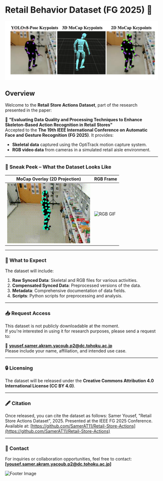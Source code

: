 # Retail Behavior Dataset (FG 2025) 🚀

![Dataset Banner](assets/overview.png) <!-- Replace with your actual banner image -->

## Overview
Welcome to the **Retail Store Actions Dataset**, part of the research presented in the paper:

📄 **"Evaluating Data Quality and Processing Techniques to Enhance Skeleton-Based Action Recognition in Retail Stores"**  
Accepted to the **The 19th IEEE International Conference on Automatic Face and Gesture Recognition (FG 2025)**. It provides:
- **Skeletal data** captured using the OptiTrack motion capture system.
- **RGB video data** from cameras in a simulated retail aisle environment.

---

### 👀 Sneak Peek – What the Dataset Looks Like

| MoCap Overlay (2D Projection) | RGB Frame |
|----------------------------|------------------------|
| ![Skeletal GIF](assets/sequence_vid_2d.gif) | ![RGB GIF](assets/sequence_video-2.gif) |

---

### 📂 What to Expect
The dataset will include:
1. **Raw Synced Data**: Skeletal and RGB files for various activities.
2. **Compensated Synced Data**: Preprocessed versions of the data.
3. **Metadata**: Comprehensive documentation of data fields.
4. **Scripts**: Python scripts for preprocessing and analysis.

---

### 📥 Request Access
This dataset is not publicly downloadable at the moment.  
If you're interested in using it for research purposes, please send a request to:

📧 **yousef.samer.akram.yacoub.p2@dc.tohoku.ac.jp**  
Please include your name, affiliation, and intended use case.

---

### 🔒 Licensing
The dataset will be released under the **Creative Commons Attribution 4.0 International License (CC BY 4.0)**.

---

### 🖋 Citation
Once released, you can cite the dataset as follows:
Samer Yousef, "Retail Store Actions Dataset", 2025. Presented at the IEEE FG 2025 Conference.  
Available at: [https://github.com/SamerAT11/Retail-Store-Actions](https://github.com/SamerAT11/Retail-Store-Actions)


---

### 📧 Contact
For inquiries or collaboration opportunities, feel free to contact:
**[yousef.samer.akram.yacoub.p2@dc.tohoku.ac.jp]**

![Footer Image](https://via.placeholder.com/1000x100?text=Thank+you+for+your+interest!)
